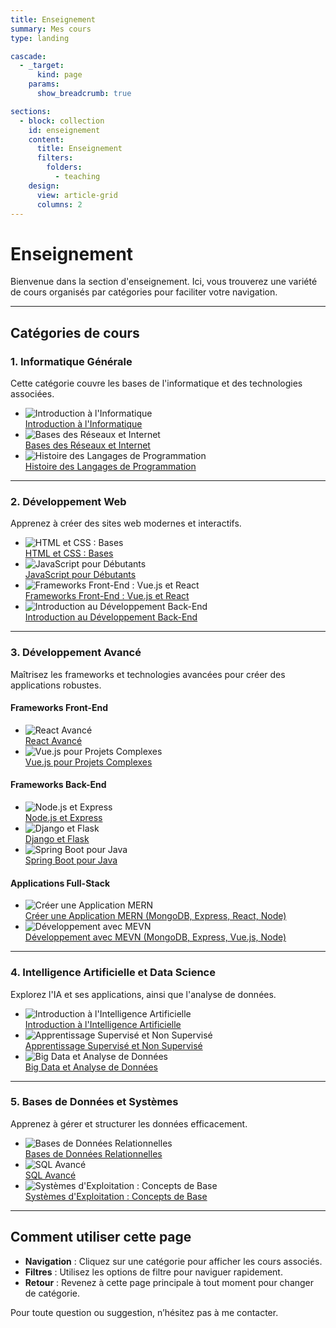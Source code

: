 ```yaml
---
title: Enseignement
summary: Mes cours
type: landing

cascade:
  - _target:
      kind: page
    params:
      show_breadcrumb: true

sections:
  - block: collection
    id: enseignement
    content:
      title: Enseignement
      filters:
        folders:
          - teaching
    design:
      view: article-grid
      columns: 2
---
```


# Enseignement

Bienvenue dans la section d'enseignement. Ici, vous trouverez une variété de cours organisés par catégories pour faciliter votre navigation.

---

## Catégories de cours

### 1. Informatique Générale

Cette catégorie couvre les bases de l'informatique et des technologies associées.

- ![Introduction à l'Informatique](teaching/informatique-generale/images/introduction-informatique.jpg)  
  [Introduction à l'Informatique](teaching/informatique-generale/introduction-informatique.md)
- ![Bases des Réseaux et Internet](teaching/informatique-generale/images/reseaux-internet.jpg)  
  [Bases des Réseaux et Internet](teaching/informatique-generale/reseaux-internet.md)
- ![Histoire des Langages de Programmation](teaching/informatique-generale/images/langages-programmation.jpg)  
  [Histoire des Langages de Programmation](teaching/informatique-generale/langages-programmation.md)

---

### 2. Développement Web

Apprenez à créer des sites web modernes et interactifs.

- ![HTML et CSS : Bases](teaching/developpement-web/images/html-css-bases.jpg)  
  [HTML et CSS : Bases](teaching/developpement-web/html-css-bases.md)
- ![JavaScript pour Débutants](teaching/developpement-web/images/javascript-debutants.jpg)  
  [JavaScript pour Débutants](teaching/developpement-web/javascript-debutants.md)
- ![Frameworks Front-End : Vue.js et React](teaching/developpement-web/images/vuejs-react.jpg)  
  [Frameworks Front-End : Vue.js et React](teaching/developpement-web/vuejs-react.md)
- ![Introduction au Développement Back-End](teaching/developpement-web/images/developpement-backend.jpg)  
  [Introduction au Développement Back-End](teaching/developpement-web/developpement-backend.md)

---

### 3. Développement Avancé

Maîtrisez les frameworks et technologies avancées pour créer des applications robustes.

#### Frameworks Front-End

- ![React Avancé](teaching/developpement-avance/frameworks-web/images/react-avance.jpg)  
  [React Avancé](teaching/developpement-avance/frameworks-web/react-avance.md)
- ![Vue.js pour Projets Complexes](teaching/developpement-avance/frameworks-web/images/vuejs-complexes.jpg)  
  [Vue.js pour Projets Complexes](teaching/developpement-avance/frameworks-web/vuejs-complexes.md)

#### Frameworks Back-End

- ![Node.js et Express](teaching/developpement-avance/frameworks-web/images/nodejs-express.jpg)  
  [Node.js et Express](teaching/developpement-avance/frameworks-web/nodejs-express.md)
- ![Django et Flask](teaching/developpement-avance/frameworks-web/images/django-flask.jpg)  
  [Django et Flask](teaching/developpement-avance/frameworks-web/django-flask.md)
- ![Spring Boot pour Java](teaching/developpement-avance/frameworks-web/images/spring-boot.jpg)  
  [Spring Boot pour Java](teaching/developpement-avance/frameworks-web/spring-boot.md)

#### Applications Full-Stack

- ![Créer une Application MERN](teaching/developpement-avance/frameworks-web/images/mern-stack.jpg)  
  [Créer une Application MERN (MongoDB, Express, React, Node)](teaching/developpement-avance/frameworks-web/mern-stack.md)
- ![Développement avec MEVN](teaching/developpement-avance/frameworks-web/images/mevn-stack.jpg)  
  [Développement avec MEVN (MongoDB, Express, Vue.js, Node)](teaching/developpement-avance/frameworks-web/mevn-stack.md)

---

### 4. Intelligence Artificielle et Data Science

Explorez l'IA et ses applications, ainsi que l'analyse de données.

- ![Introduction à l'Intelligence Artificielle](teaching/ia-data-science/images/introduction-ia.jpg)  
  [Introduction à l'Intelligence Artificielle](teaching/ia-data-science/introduction-ia.md)
- ![Apprentissage Supervisé et Non Supervisé](teaching/ia-data-science/images/apprentissage-supervise.jpg)  
  [Apprentissage Supervisé et Non Supervisé](teaching/ia-data-science/apprentissage-supervise.md)
- ![Big Data et Analyse de Données](teaching/ia-data-science/images/big-data-analyses.jpg)  
  [Big Data et Analyse de Données](teaching/ia-data-science/big-data-analyses.md)

---

### 5. Bases de Données et Systèmes

Apprenez à gérer et structurer les données efficacement.

- ![Bases de Données Relationnelles](teaching/bases-donnees-systemes/images/bases-donnees-relationnelles.jpg)  
  [Bases de Données Relationnelles](teaching/bases-donnees-systemes/bases-donnees-relationnelles.md)
- ![SQL Avancé](teaching/bases-donnees-systemes/images/sql-avance.jpg)  
  [SQL Avancé](teaching/bases-donnees-systemes/sql-avance.md)
- ![Systèmes d'Exploitation : Concepts de Base](teaching/bases-donnees-systemes/images/systemes-exploitation.jpg)  
  [Systèmes d'Exploitation : Concepts de Base](teaching/bases-donnees-systemes/systemes-exploitation.md)

---

## Comment utiliser cette page

- **Navigation** : Cliquez sur une catégorie pour afficher les cours associés.
- **Filtres** : Utilisez les options de filtre pour naviguer rapidement.
- **Retour** : Revenez à cette page principale à tout moment pour changer de catégorie.

Pour toute question ou suggestion, n’hésitez pas à me contacter.
